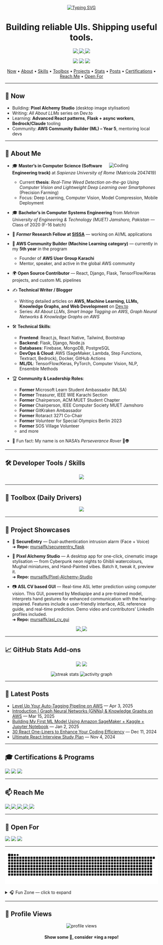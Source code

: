 <!-- Top Banner -->
<p align="center">
  <a href="https://git.io/typing-svg">
    <img src="https://readme-typing-svg.herokuapp.com?font=Share+Tech+Mono&size=28&duration=3000&pause=1000&color=00FF00&center=true&vCenter=true&width=900&background=0d1117&lines=Hey+there!+I'm+Mursal+Furqan;Full-Stack+React+Developer;5th+Year+AWS+Community+Builder+(ML);OSS+Contributor+%7C+Tech+Blogger;Building+robust+UIs+%26+useful+tools" alt="Typing SVG" />
  </a>
</p>

<h1 align="center">Building reliable UIs. Shipping useful tools.</h1>

<p align="center">
  <a href="https://mursal.me">
    <img src="https://img.shields.io/badge/Portfolio-%230077B5.svg?&style=for-the-badge&logo=google-chrome&logoColor=white" />
  </a>
  <a href="https://dev.to/mursalfk">
    <img src="https://img.shields.io/badge/Dev.to-%23000000.svg?&style=for-the-badge&logo=dev.to&logoColor=white" />
  </a>
  <a href="mailto:mursalfurqan@gmail.com">
    <img src="https://img.shields.io/badge/Email-%23D14836.svg?&style=for-the-badge&logo=gmail&logoColor=white" />
  </a>
</p>

<p align="center">
  <a href="https://github.com/mursalfk?tab=followers"><img src="https://img.shields.io/github/followers/mursalfk?label=Followers&style=social"></a>
  <a href="https://twitter.com/mursalfurqan"><img src="https://img.shields.io/twitter/follow/mursalfurqan?style=social"></a>
  <a href="https://dev.to/mursalfk"><img src="https://img.shields.io/badge/Dev.to-Articles-black"></a>
</p>

<!-- Quick Nav -->
<p align="center">
  <a href="#-now">Now</a> •
  <a href="#-about-me">About</a> •
  <a href="#-developer-tools--skills">Skills</a> •
  <a href="#-toolbox-daily-drivers">Toolbox</a> •
  <a href="#-project-showcases">Projects</a> •
  <a href="#-github-stats-add-ons">Stats</a> •
  <a href="#-latest-posts">Posts</a> •
  <a href="#-certifications--programs">Certifications</a> •
  <a href="#-reach-me">Reach Me</a> •
  <a href="#-open-for">Open For</a>
</p>

---

## 📌 Now
- Building: **Pixel Alchemy Studio** (desktop image stylisation)
- Writing: *All About LLMs* series on Dev.to
- Learning: **Advanced React patterns**, **Flask + async workers**, **Bedrock/Claude** tooling
- Community: **AWS Community Builder (ML) – Year 5**, mentoring local devs

---

## 🧐 About Me

<img width="32%" align="right" alt="Coding" src="https://user-images.githubusercontent.com/48678280/88862734-4903af80-d201-11ea-968b-9c939d88a37c.gif"/>

- 🎓 **Master’s in Computer Science (Software Engineering track)** at *Sapienza University of Rome* (Matricola 2047419)  
  - Current **thesis**: *Real-Time Weed Detection on-the-go Using Computer Vision and Lightweight Deep Learning over Smartphones* (Precision Farming)  
  - Focus: Deep Learning, Computer Vision, Model Compression, Mobile Deployment  

- 🎓 **Bachelor’s in Computer Systems Engineering** from *Mehran University of Engineering & Technology (MUET) Jamshoro, Pakistan* — Class of 2020 (F-16 batch)  

- 💼 **_Former_ Research Fellow at [SISSA](https://sissa.it/)** — working on AI/ML applications  

- 🚀 **AWS Community Builder (Machine Learning category)** — currently in my **5th year** in the program  
  - Founder of **AWS User Group Karachi**  
  - Mentor, speaker, and active in the global AWS community  

- 🌍 **Open Source Contributor** — React, Django, Flask, TensorFlow/Keras projects, and custom ML pipelines  

- ✍️ **Technical Writer / Blogger**  
  - Writing detailed articles on **AWS, Machine Learning, LLMs, Knowledge Graphs, and Web Development** on [Dev.to](https://dev.to/mursalfk)  
  - Series: *All About LLMs*, *Smart Image Tagging on AWS*, *Graph Neural Networks & Knowledge Graphs on AWS*  

- 🛠️ **Technical Skills**:  
  - **Frontend**: React.js, React Native, Tailwind, Bootstrap  
  - **Backend**: Flask, Django, Node.js  
  - **Databases**: Firebase, MongoDB, PostgreSQL  
  - **DevOps & Cloud**: AWS (SageMaker, Lambda, Step Functions, Textract, Bedrock), Docker, GitHub Actions  
  - **ML/DL**: TensorFlow/Keras, PyTorch, Computer Vision, NLP, Ensemble Methods  

- 🏆 **Community & Leadership Roles**:  
  - **Former** Microsoft Learn Student Ambassador (MLSA)  
  - **Former** Treasurer, IEEE WIE Karachi Section  
  - **Former** Chairperson, ACM MUET Student Chapter  
  - **Former** Chairperson, IEEE Computer Society MUET Jamshoro  
  - **Former** GitKraken Ambassador  
  - **Former** Rotaract 3271 Co-Chair  
  - **Former** Volunteer for Special Olympics Berlin 2023  
  - **Former** SOS Village Volunteer  
  - and more  

- 🌙 Fun fact: My name is on NASA’s *Perseverance Rover* 🚀👽  

---

## 🛠 Developer Tools / Skills
<p align="center">
  <img src="https://skillicons.dev/icons?i=react,js,ts,py,flask,django,aws,firebase,mongodb,postgres,git,github,linux,docker,html,css,bootstrap,tailwind" />
</p>

---

## 🧰 Toolbox (Daily Drivers)
<p align="center">
  <img src="https://skillicons.dev/icons?i=vscode,postman,figma,bash,webpack,eslint,prettier,npm,pnpm,vercel" />
</p>

---

## 🎯 Project Showcases

- 🔐 **SecureEntry** — Dual-authentication intrusion alarm (Face + Voice)  
  ➜ **Repo:** [mursalfk/secureentry_flask](https://github.com/mursalfk/secureentry_flask)

- 🌱 **Pixel Alchemy Studio** — A desktop app for one-click, cinematic image stylisation — from Cyberpunk neon nights to Ghibli watercolours, Mughal miniatures, and Hand-Painted vibes. Batch it, tweak it, preview it.  
  ➜ **Repo:** [mursalfk/Pixel-Alchemy-Studio](https://github.com/mursalfk/Pixel-Alchemy-Studio)

- 📷 **ASL CV based GUI** — Real-time ASL letter prediction using computer vision. This GUI, powered by Mediapipe and a pre-trained model, interprets hand gestures for enhanced communication with the hearing-impaired. Features include a user-friendly interface, ASL reference guide, and real-time prediction. Demo video and contributors' LinkedIn profiles included.  
  ➜ **Repo:** [mursalfk/asl_cv_gui](https://github.com/mursalfk/asl_cv_gui)

<p align="center">
  <a href="https://github.com/mursalfk/secureentry_flask">
    <img src="https://github-readme-stats.vercel.app/api/pin/?username=mursalfk&repo=secureentry_flask&theme=tokyonight" />
  </a>
  <a href="https://github.com/mursalfk/Pixel-Alchemy-Studio">
    <img src="https://github-readme-stats.vercel.app/api/pin/?username=mursalfk&repo=Pixel-Alchemy-Studio&theme=tokyonight" />
  </a>
</p>

---

## 📈 GitHub Stats Add-ons
<p align="center">
  <img height="170" src="https://github-readme-stats.vercel.app/api?username=mursalfk&show_icons=true&theme=tokyonight&hide_border=true&count_private=true" />
  <img height="170" src="https://github-readme-stats.vercel.app/api/top-langs?username=mursalfk&layout=compact&theme=tokyonight&hide_border=true" />
</p>

<p align="center">
  <img height="170" src="https://streak-stats.demolab.com?user=mursalfk&theme=tokyonight&hide_border=true" alt="streak stats"/>
  <img height="170" src="https://github-readme-activity-graph.vercel.app/graph?username=mursalfk&theme=react-dark&hide_border=true&bg_color=1F222E&line=539af4&point=ffffff&area=true" alt="activity graph"/>
</p>

---

## 📝 Latest Posts
<!-- BLOG-POST-LIST:START -->
- [Level Up Your Auto-Tagging Pipeline on AWS](https://dev.to/aws-builders/level-up-your-auto-tagging-pipeline-on-aws-4abj) — Apr 3, 2025
- [Introduction \| Graph Neural Networks (GNNs) & Knowledge Graphs on AWS](https://dev.to/mursalfk/introduction-graph-neural-networks-gnns-knowledge-graphs-on-aws-f9m) — Mar 15, 2025
- [Building My First ML Model Using Amazon SageMaker + Kaggle + Jupyter Notebook](https://dev.to/mursalfk/building-my-first-ml-model-using-amazon-sagemaker-kaggle-jupyter-notebook-i7f) — Jan 2, 2025
- [30 React One-Liners to Enhance Your Coding Efficiency](https://dev.to/mursalfk/30-react-one-liners-to-enhance-your-coding-efficiency-33o7) — Dec 11, 2024
- [Ultimate React Interview Study Plan](https://dev.to/mursalfk/ultimate-react-interview-study-plan-your-one-stop-for-your-next-react-interview-59bf) — Nov 4, 2024
<!-- BLOG-POST-LIST:END -->

---

## 🎓 Certifications & Programs
<p align="left">
  <img src="https://img.shields.io/badge/AWS%20Community%20Builder-FF9900?style=for-the-badge&logo=amazonaws&logoColor=white" />
  <a href="https://www.qwiklabs.com/public_profiles/e7c9d521-8506-4a4a-bc2e-c718fc91744e"><img src="https://img.shields.io/badge/Qwiklabs-4285F4?style=for-the-badge&logo=googlecloud&logoColor=white"/></a>
  <a href="https://docs.microsoft.com/en-us/users/mursalfurqan/"><img src="https://img.shields.io/badge/Microsoft%20Learn-2F2F2F?style=for-the-badge&logo=microsoft&logoColor=white"/></a>
</p>

---

## 📫 Reach Me
<p align="left">
  <a href="mailto:mursalfurqan@gmail.com">
    <img src="https://img.shields.io/badge/Email-%23D14836.svg?&style=for-the-badge&logo=gmail&logoColor=white" />
  </a>
  <a href="https://mursal.me">
    <img src="https://img.shields.io/badge/Portfolio-%230077B5.svg?&style=for-the-badge&logo=google-chrome&logoColor=white" />
  </a>
  <a href="https://linkedin.com/in/mursalfurqan">
    <img src="https://img.shields.io/badge/LinkedIn-%230A66C2.svg?&style=for-the-badge&logo=linkedin&logoColor=white" />
  </a>
  <a href="https://twitter.com/mursalfurqan">
    <img src="https://img.shields.io/badge/Twitter-%231DA1F2.svg?&style=for-the-badge&logo=twitter&logoColor=white" />
  </a>
  <a href="https://dev.to/mursalfk">
    <img src="https://img.shields.io/badge/Dev.to-%23000000.svg?&style=for-the-badge&logo=dev.to&logoColor=white" />
  </a>
</p>

---

## 🤝 Open For
<p>
  <img src="https://img.shields.io/badge/Open%20to-Collaboration-22c55e?style=for-the-badge"/>
  <img src="https://img.shields.io/badge/Available%20for-Speaking-3b82f6?style=for-the-badge"/>
  <img src="https://img.shields.io/badge/Available%20for-Mentoring-f59e0b?style=for-the-badge"/>
</p>

---

<!-- 🐍 Snake animation — works after snake.yml runs -->
<p align="center">
  <img src="https://raw.githubusercontent.com/mursalfk/mursalfk/output/github-contribution-grid-snake.svg" alt="Snake animation"/>
</p>

<!-- Fun Zone (kept collapsible so the page stays professional by default) -->
<details>
  <summary>🎧 Fun Zone — click to expand</summary>
  <p align="center">
    <img src="https://quotes-github-readme.vercel.app/api?type=horizontal&theme=dark" alt="Random Dev Quote" />
  </p>
  <p align="center">
    <img src="https://novatorem.vercel.app/api/spotify" width="400" alt="Now Playing on Spotify"/>
  </p>
  <p align="center">
    <a href="https://holopin.io/@mursalfk">
      <img src="https://holopin.io/api/user/board?user=mursalfk" alt="Holopin Badges"/>
    </a>
  </p>
</details>

---

## 👀 Profile Views
<p align="center"> 
  <img src="https://komarev.com/ghpvc/?username=mursalfk&color=blueviolet" alt="profile views"/>
</p>

<h4 align="center"> Show some 💖, consider ⭐ing a repo!</h4>
